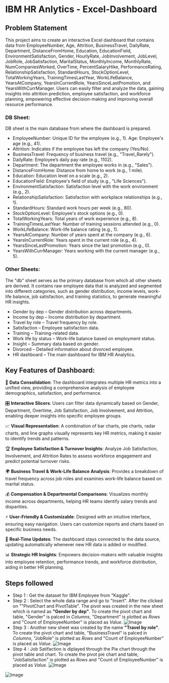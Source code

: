 # IBM HR Anlytics - Excel-Dashboard


## Problem Statement

This project aims to create an interactive Excel dashboard that contains data from EmployeeNumber, Age, Attrition, BusinessTravel, DailyRate, Department, DistanceFromHome, Education, EducationField, EnvironmentSatisfaction, Gender, HourlyRate, JobInvolvement, JobLevel, JobRole, JobSatisfaction, MaritalStatus, MonthlyIncome, MonthlyRate, NumCompaniesWorked, OverTime, PercentSalaryHike, PerformanceRating, RelationshipSatisfaction, StandardHours, StockOptionLevel, TotalWorkingYears, TrainingTimesLastYear, WorkLifeBalance, YearsAtCompany, YearsInCurrentRole, YearsSinceLastPromotion, and YearsWithCurrManager. Users can easily filter and analyze the data, gaining insights into attrition prediction, employee satisfaction, and workforce planning, empowering effective decision-making and improving overall resource performance.

### DB Sheet:
DB sheet is the main database from where the dashboard is prepared. 
- EmployeeNumber: Unique ID for the employee (e.g., 1). Age: Employee's age (e.g., 41).
- Attrition: Indicates if the employee has left the company (Yes/No).
- BusinessTravel: Frequency of business travel (e.g., "Travel_Rarely").
- DailyRate: Employee’s daily pay rate (e.g., 1102).
- Department: The department the employee works in (e.g., "Sales").
- DistanceFromHome: Distance from home to work (e.g., 1 mile).
- Education: Education level on a scale (e.g., 2).
- EducationField: Employee's field of study (e.g., "Life Sciences").
- EnvironmentSatisfaction: Satisfaction level with the work environment (e.g., 2).
- RelationshipSatisfaction: Satisfaction with workplace relationships (e.g., 1).
- StandardHours: Standard work hours per week (e.g., 80).
- StockOptionLevel: Employee's stock options (e.g., 0).
- TotalWorkingYears: Total years of work experience (e.g., 8).
- TrainingTimesLastYear: Number of training sessions attended (e.g., 0).
- WorkLifeBalance: Work-life balance rating (e.g., 1).
- YearsAtCompany: Number of years spent at the company (e.g., 6).
- YearsInCurrentRole: Years spent in the current role (e.g., 4).
- YearsSinceLastPromotion: Years since the last promotion (e.g., 0).
- YearsWithCurrManager: Years working with the current manager (e.g., 5).

### Other Sheets:
The "db" sheet serves as the primary database from which all other sheets are derived. It contains raw employee data that is analyzed and segmented into different categories, such as gender distribution, income levels, work-life balance, job satisfaction, and training statistics, to generate meaningful HR insights.
- Gender by dep – Gender distribution across departments.
- Income by dep – Income distribution by department.
- Travel by role – Travel frequency by role.
- Satisfaction – Employee satisfaction data.
- Training – Training-related data.
- Work life by status – Work-life balance based on employment status.
- Insight –  Summary data based on gender.
- Divorced – Detailed information about divorced employee.
- HR dashboard – The main dashboard for IBM HR Analytics.

## Key Features of Dashboard:
🔄 **Data Consolidation**:
The dashboard integrates multiple HR metrics into a unified view, providing a comprehensive analysis of employee demographics, satisfaction, and performance.

🎛 **Interactive Slicers**:
Users can filter data dynamically based on Gender, Department, Overtime, Job Satisfaction, Job Involvement, and Attrition, enabling deeper insights into specific employee groups.

📈 **Visual Representation**:
A combination of bar charts, pie charts, radar charts, and line graphs visually represents key HR metrics, making it easier to identify trends and patterns.

🏆 **Employee Satisfaction & Turnover Insights**:
Analyze Job Satisfaction, Involvement, and Attrition Rates to assess workforce engagement and predict potential turnover risks.

🌍 **Business Travel & Work-Life Balance Analysis**:
Provides a breakdown of travel frequency across job roles and examines work-life balance based on marital status.

💰 **Compensation & Departmental Comparisons**:
Visualizes monthly income across departments, helping HR teams identify salary trends and disparities.

⚡ **User-Friendly & Customizable**:
Designed with an intuitive interface, ensuring easy navigation. Users can customize reports and charts based on specific business needs.

🔄 **Real-Time Updates**:
The dashboard stays connected to the data source, updating automatically whenever new HR data is added or modified.

📊 **Strategic HR Insights**:
Empowers decision-makers with valuable insights into employee retention, performance trends, and workforce distribution, aiding in better HR planning.

## Steps followed 

- Step 1 : Get the dataset for IBM Employee from "Kaggle".
- Step 2 : Select the whole data range and go to "Insert". After the clicked on ""PivotChart and PivotTable". The pivot was created in the new sheet which is named as **"Gender by dep"**. To create the pivot chart and table, "Gender" is palced in _Columns_, "Department" is plotted as _Rows_ and "Count of EmployeeNumber" is placed as _Value_.
![Image](https://github.com/user-attachments/assets/081d5c50-e6e6-483d-9700-630cfac6df16)
- Step 3 : Another new sheet was created by the name **"Travel by role"**. To create the pivot chart and table, "BusinessTravel" is palced in _Columns_, "JobRole" is plotted as _Rows_ and "Count of EmployeeNumber" is placed as _Value_.
![Image](https://github.com/user-attachments/assets/8b9b4c9a-0377-4a1f-9695-e387ec7ff0eb)
- Step 4 : Job Satifaction is diplayed through the Pie chart through the pivot table and chart. To create the pivot pie chart and table, "JobSatisfaction" is plotted as _Rows_ and "Count of EmployeeNumber" is placed as _Value_.
![Image](https://github.com/user-attachments/assets/1ffa968f-b339-4c2a-b6bf-d25e00ca0a16)






![Image](https://github.com/user-attachments/assets/07b440aa-7984-41f6-b342-d3350322d89d)
